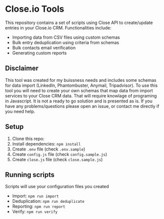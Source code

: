 # Close.io Tools

This repository contains a set of scripts using Close API to create/update entries in your Close.io CRM.
Functionalities include:

- Importing data from CSV files using custom schemas
- Bulk entry deduplication using criteria from schemas
- Bulk contacts email verification
- Generating custom reports

## Disclaimer

This tool was created for my buissness needs and includes some schemas for data import (LinkedIn, Phantombuster, Anymail, Tripadvisor).
To use this tool you will need to create your own schemas that map data from import services to your Close CRM data. 
That will require knowlage of programing in Javascript. It is not a ready to go solution and is presented as is.
If you have any problems/questions please open an issue, or contact me directly if you need help.

## Setup

1. Clone this repo: 
2. Install dependencies: `npm install`
3. Create `.env` file (check `.env.sample`)
4. Create `config.js` file (check `config.sample.js`)
5. Create `close.js` file (check `close.sample.js`)

## Running scripts

Scripts will use your configuration files you created

- Import: `npm run import`
- Deduplication: `npm run deduplicate`
- Reporting: `npm run report`
- Verify: `npm run verify`